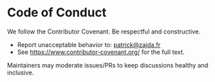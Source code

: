# Code of Conduct

We follow the Contributor Covenant. Be respectful and constructive.

- Report unacceptable behavior to: patrick@zajda.fr
- See https://www.contributor-covenant.org/ for the full text.

Maintainers may moderate issues/PRs to keep discussions healthy and inclusive.
